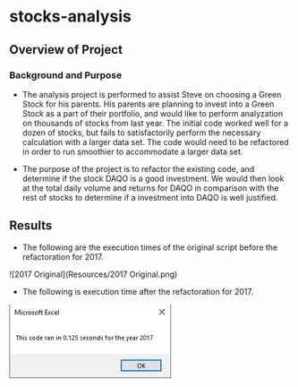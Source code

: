 # stocks-analysis

## Overview of Project

### Background and Purpose
* The analysis project is performed to assist Steve on choosing a Green Stock for his parents. His parents are planning to invest into a Green Stock as a part of their portfolio, and would like to perform analyzation on thousands of stocks from last year. The initial code worked well for a dozen of stocks, but fails to satisfactorily perform the necessary calculation with a larger data set. The code would need to be refactored in order to run smoothier to accommodate a larger data set. 

* The purpose of the project is to refactor the existing code, and determine if the stock DAQO is a good investment. We would then look at the total daily volume and returns for DAQO in comparison with the rest of stocks to determine if a investment into DAQO is well justified. 

## Results
* The following are the execution times of the original script before the refactoration for 2017. 

![2017 Original](Resources/2017 Original.png)
* The following is execution time after the refactoration for 2017.

![VBA_Challenge_2017](Resources/VBA_Challenge_2017.png)
